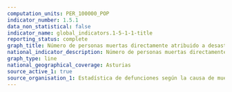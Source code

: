 ```yaml
---
computation_units: PER_100000_POP
indicator_number: 1.5.1
data_non_statistical: false
indicator_name: global_indicators.1-5-1-1-title
reporting_status: complete
graph_title: Número de personas muertas directamente atribuido a desastres por cada 100.000 habitantes
national_indicator_description: Número de personas muertas directamente atribuido a desastres por cada 100.000 habitantes
graph_type: line
national_geographical_coverage: Asturias
source_active_1: true
source_organisation_1: Estadística de defunciones según la causa de muerte, INE
---
```

